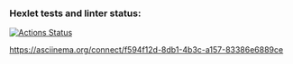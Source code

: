 ### Hexlet tests and linter status:
[![Actions Status](https://github.com/AlekseyChugreev/frontend-project-44/actions/workflows/hexlet-check.yml/badge.svg)](https://github.com/AlekseyChugreev/frontend-project-44/actions)


https://asciinema.org/connect/f594f12d-8db1-4b3c-a157-83386e6889ce